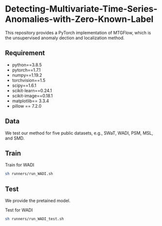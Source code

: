 # Detecting-Multivariate-Time-Series-Anomalies-with-Zero-Known-Label
This repository provides a PyTorch implementation of MTGFlow, which is the unsupervised anomaly dection and localization method.

## Requirement
* python==3.8.5 
* pytorch==1.7.1
* numpy==1.19.2
* torchvision==1.5
* scipy==1.6.1
* scikit-learn==0.24.1
* scikit-image==0.18.1
* matplotlib== 3.3.4
* pillow == 7.2.0

## Data
We test our method for five public datasets, e.g., SWaT, WADI, PSM, MSL, and SMD.

## Train

Train for WADI
```sh
sh runners/run_WADI.sh
```
## Test
We provide the pretained model.

Test for WADI 
```sh
sh runners/run_WADI_test.sh
```
